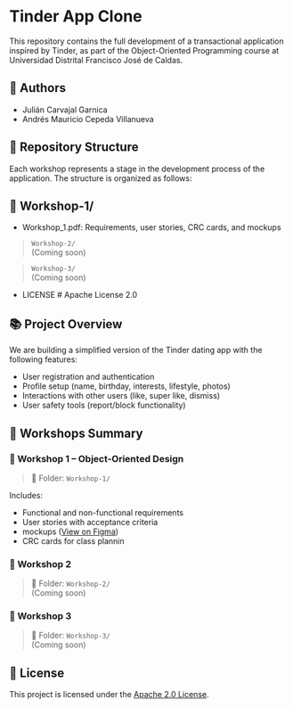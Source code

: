 #  Tinder App Clone

This repository contains the full development of a transactional application inspired by Tinder, as part of the Object-Oriented Programming course at Universidad Distrital Francisco José de Caldas.

## 👥 Authors

- Julián Carvajal Garnica  
- Andrés Mauricio Cepeda Villanueva

## 🧱 Repository Structure

Each workshop represents a stage in the development process of the application. The structure is organized as follows:

## 📁 Workshop-1/ 

- Workshop_1.pdf: Requirements, user stories, CRC cards, and mockups 

> `Workshop-2/`  
(Coming soon)

> `Workshop-3/`  
(Coming soon)

- LICENSE # Apache License 2.0

## 📚 Project Overview

We are building a simplified version of the Tinder dating app with the following features:

- User registration and authentication
- Profile setup (name, birthday, interests, lifestyle, photos)
- Interactions with other users (like, super like, dismiss)
- User safety tools (report/block functionality)

## 🧩 Workshops Summary

### 🔹 Workshop 1 – Object-Oriented Design

> 📁 Folder: `Workshop-1/`

Includes:
- Functional and non-functional requirements
- User stories with acceptance criteria
- mockups ([View on Figma](https://www.figma.com/board/fnGljgUhbNpFASJmIpG6rC/Untitled?node-id=0-1&t=pt9D6LsBvTT4PDfy-1)) 
- CRC cards for class plannin

### 🔹 Workshop 2 

> 📁 Folder: `Workshop-2/`  
(Coming soon)

### 🔹 Workshop 3 

> 📁 Folder: `Workshop-3/`  
(Coming soon)

## 🔐 License

This project is licensed under the [Apache 2.0 License](https://github.com/Foulsito/TinderApp./blob/main/LICENSE).

